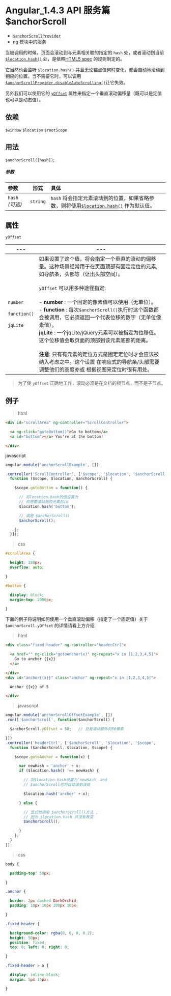 # Angular_1.4.3 API 服务篇 $anchorScroll
- [`$anchorScrollProvider`](https://code.angularjs.org/1.4.3/docs/api/ng/provider/$anchorScrollProvider)
- [ng](https://code.angularjs.org/1.4.3/docs/api/ng) 模块中的服务

当被调用的时候，页面会滚动到与元素相关联的指定的 `hash` 处，或者滚动到当前 [`$location.hash()`](https://code.angularjs.org/1.4.3/docs/api/ng/service/$location#hash) 处，是依照[HTML5 spec](http://dev.w3.org/html5/spec/Overview.html#the-indicated-part-of-the-document) 的规则制定的。


它当然也会监听 `$location.hash()` 并且无论锚点值何时变化，都会自动地滚动到相应的位置。当不需要它时，可以调用[`$anchorScrollProvider.disableAutoScrolling()`](https://code.angularjs.org/1.4.3/docs/api/ng/provider/$anchorScrollProvider#disableAutoScrolling)让它失效。

另外我们可以使用它的 [`yOffset`](https://code.angularjs.org/1.4.3/docs/api/ng/service/$anchorScroll#yOffset) 属性来指定一个垂直滚动偏移量（既可以是定值也可以是动态值）。

## 依赖

`$window` `$location` `$rootScope`

## 用法

`$anchorScroll([hash])`;

##### *参数*

| 参数 | 形式 | 具体 |
|:-----|:----:|:-----|
|`hash` *(可选)*| `string`|`hash` 将会指定元素滚动到的位置，如果省略参数，则将使用[`$location.hash()`](https://code.angularjs.org/1.4.3/docs/api/ng/service/$location#hash) 作为默认值。


## 属性
`yOffset`

|---|---|
|---|---|
|`number`<br><br>`function()`<br><br>`jqLite`| 如果设置了这个值，将会指定一个垂直的滚动的偏移量。这种场景经常用于在页面顶部有固定定位的元素, 如导航条，头部等（让出头部空间）。<br><br> `yOffset` 可以用多种途径指定: <br><br> - **number** : 一个固定的像素值可以使用（无单位）。<br>- **function** : 每次`$anchorScroll()`执行时这个函数都会被调用，它必须返回一个代表位移的数字（无单位像素值）。<br>**jqLite** : 一个jqLite/jQuery元素可以被指定为位移值。这个位移值会取页面的顶部到该元素底部的距离。<br><br> **注意**: 只有有元素的定位方式是固定定位时才会应该被纳入考虑之中。这个设置 在响应式的导航条/头部需要调整他们的高度亦或 根据视图来定位时很有用处。

> 为了使 `yOffset` 正确地工作，滚动必须是在文档的根节点，而不是子节点。

## 例子

> html

``` html
<div id="scrollArea" ng-controller="ScrollController">

  <a ng-click="gotoBottom()">Go to bottom</a>
  <a id="bottom"></a> You're at the bottom!

</div>
```

javascript

``` javascript
angular.module('anchorScrollExample', [])

.controller('ScrollController', ['$scope', '$location', '$anchorScroll',
  function ($scope, $location, $anchorScroll) {

    $scope.gotoBottom = function() {

      // 将location.hash的值设置为
      // 你想要滚动到的元素的id
      $location.hash('bottom');

      // 调用 $anchorScroll()
      $anchorScroll();

    };
  }]);
```
> css

``` css
#scrollArea {

  height: 280px;
  overflow: auto;

}

#bottom {

  display: block;
  margin-top: 2000px;

}
```

下面的例子将说明如何使用一个垂直滚动偏移（指定了一个固定值）关于 `$anchorScroll.yOffset` 的详情请看上方介绍

> html

```html
<div class="fixed-header" ng-controller="headerCtrl">

  <a href="" ng-click="gotoAnchor(x)" ng-repeat="x in [1,2,3,4,5]">
    Go to anchor {{x}}
  </a>

</div>
<div id="anchor{{x}}" class="anchor" ng-repeat="x in [1,2,3,4,5]">

  Anchor {{x}} of 5

</div>
```

> javascript

``` javascript
angular.module('anchorScrollOffsetExample', [])
.run(['$anchorScroll', function($anchorScroll) {

  $anchorScroll.yOffset = 50;   // 总是滚动额外的50像素

}])
.controller('headerCtrl', ['$anchorScroll', '$location', '$scope',
  function ($anchorScroll, $location, $scope) {

    $scope.gotoAnchor = function(x) {

      var newHash = 'anchor' + x;
      if ($location.hash() !== newHash) {

        // 将$location.hash设置为`newHash` and
        // $anchorScroll也将自动滚到该处

        $location.hash('anchor' + x);

      } else {

        // 显式地调用 $anchorScroll()方法 ,
        // 因为 $location.hash 并没有改变
        $anchorScroll();

      }
    };
  }
]);
```

> css

``` css
body {

  padding-top: 50px;

}

.anchor {

  border: 2px dashed DarkOrchid;
  padding: 10px 10px 200px 10px;

}

.fixed-header {

  background-color: rgba(0, 0, 0, 0.2);
  height: 50px;
  position: fixed;
  top: 0; left: 0; right: 0;

}

.fixed-header > a {

  display: inline-block;
  margin: 5px 15px;

}
```
